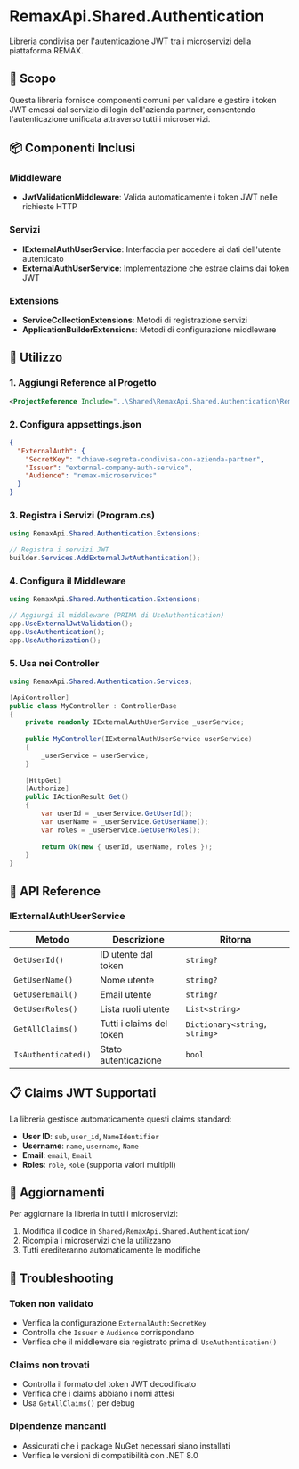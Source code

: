 # RemaxApi.Shared.Authentication

Libreria condivisa per l'autenticazione JWT tra i microservizi della piattaforma REMAX.

## 🎯 Scopo

Questa libreria fornisce componenti comuni per validare e gestire i token JWT emessi dal servizio di login dell'azienda partner, consentendo l'autenticazione unificata attraverso tutti i microservizi.

## 📦 Componenti Inclusi

### Middleware
- **JwtValidationMiddleware**: Valida automaticamente i token JWT nelle richieste HTTP

### Servizi
- **IExternalAuthUserService**: Interfaccia per accedere ai dati dell'utente autenticato
- **ExternalAuthUserService**: Implementazione che estrae claims dai token JWT

### Extensions
- **ServiceCollectionExtensions**: Metodi di registrazione servizi
- **ApplicationBuilderExtensions**: Metodi di configurazione middleware

## 🚀 Utilizzo

### 1. Aggiungi Reference al Progetto

```xml
<ProjectReference Include="..\Shared\RemaxApi.Shared.Authentication\RemaxApi.Shared.Authentication.csproj" />
```

### 2. Configura appsettings.json

```json
{
  "ExternalAuth": {
    "SecretKey": "chiave-segreta-condivisa-con-azienda-partner",
    "Issuer": "external-company-auth-service",
    "Audience": "remax-microservices"
  }
}
```

### 3. Registra i Servizi (Program.cs)

```csharp
using RemaxApi.Shared.Authentication.Extensions;

// Registra i servizi JWT
builder.Services.AddExternalJwtAuthentication();
```

### 4. Configura il Middleware

```csharp
using RemaxApi.Shared.Authentication.Extensions;

// Aggiungi il middleware (PRIMA di UseAuthentication)
app.UseExternalJwtValidation();
app.UseAuthentication();
app.UseAuthorization();
```

### 5. Usa nei Controller

```csharp
using RemaxApi.Shared.Authentication.Services;

[ApiController]
public class MyController : ControllerBase
{
    private readonly IExternalAuthUserService _userService;
    
    public MyController(IExternalAuthUserService userService)
    {
        _userService = userService;
    }
    
    [HttpGet]
    [Authorize]
    public IActionResult Get()
    {
        var userId = _userService.GetUserId();
        var userName = _userService.GetUserName();
        var roles = _userService.GetUserRoles();
        
        return Ok(new { userId, userName, roles });
    }
}
```

## 🔧 API Reference

### IExternalAuthUserService

| Metodo | Descrizione | Ritorna |
|--------|-------------|---------|
| `GetUserId()` | ID utente dal token | `string?` |
| `GetUserName()` | Nome utente | `string?` |
| `GetUserEmail()` | Email utente | `string?` |
| `GetUserRoles()` | Lista ruoli utente | `List<string>` |
| `GetAllClaims()` | Tutti i claims del token | `Dictionary<string, string>` |
| `IsAuthenticated()` | Stato autenticazione | `bool` |

## 📋 Claims JWT Supportati

La libreria gestisce automaticamente questi claims standard:

- **User ID**: `sub`, `user_id`, `NameIdentifier`
- **Username**: `name`, `username`, `Name`
- **Email**: `email`, `Email`
- **Roles**: `role`, `Role` (supporta valori multipli)

## 🔄 Aggiornamenti

Per aggiornare la libreria in tutti i microservizi:

1. Modifica il codice in `Shared/RemaxApi.Shared.Authentication/`
2. Ricompila i microservizi che la utilizzano
3. Tutti erediteranno automaticamente le modifiche

## 🐛 Troubleshooting

### Token non validato
- Verifica la configurazione `ExternalAuth:SecretKey`
- Controlla che `Issuer` e `Audience` corrispondano
- Verifica che il middleware sia registrato prima di `UseAuthentication()`

### Claims non trovati
- Controlla il formato del token JWT decodificato
- Verifica che i claims abbiano i nomi attesi
- Usa `GetAllClaims()` per debug

### Dipendenze mancanti
- Assicurati che i package NuGet necessari siano installati
- Verifica le versioni di compatibilità con .NET 8.0
